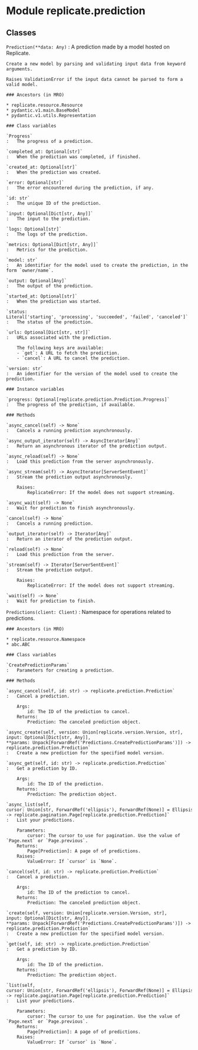 Module replicate.prediction
===========================

Classes
-------

`Prediction(**data: Any)`
:   A prediction made by a model hosted on Replicate.
    
    Create a new model by parsing and validating input data from keyword arguments.
    
    Raises ValidationError if the input data cannot be parsed to form a valid model.

    ### Ancestors (in MRO)

    * replicate.resource.Resource
    * pydantic.v1.main.BaseModel
    * pydantic.v1.utils.Representation

    ### Class variables

    `Progress`
    :   The progress of a prediction.

    `completed_at: Optional[str]`
    :   When the prediction was completed, if finished.

    `created_at: Optional[str]`
    :   When the prediction was created.

    `error: Optional[str]`
    :   The error encountered during the prediction, if any.

    `id: str`
    :   The unique ID of the prediction.

    `input: Optional[Dict[str, Any]]`
    :   The input to the prediction.

    `logs: Optional[str]`
    :   The logs of the prediction.

    `metrics: Optional[Dict[str, Any]]`
    :   Metrics for the prediction.

    `model: str`
    :   An identifier for the model used to create the prediction, in the form `owner/name`.

    `output: Optional[Any]`
    :   The output of the prediction.

    `started_at: Optional[str]`
    :   When the prediction was started.

    `status: Literal['starting', 'processing', 'succeeded', 'failed', 'canceled']`
    :   The status of the prediction.

    `urls: Optional[Dict[str, str]]`
    :   URLs associated with the prediction.
        
        The following keys are available:
        - `get`: A URL to fetch the prediction.
        - `cancel`: A URL to cancel the prediction.

    `version: str`
    :   An identifier for the version of the model used to create the prediction.

    ### Instance variables

    `progress: Optional[replicate.prediction.Prediction.Progress]`
    :   The progress of the prediction, if available.

    ### Methods

    `async_cancel(self) ‑> None`
    :   Cancels a running prediction asynchronously.

    `async_output_iterator(self) ‑> AsyncIterator[Any]`
    :   Return an asynchronous iterator of the prediction output.

    `async_reload(self) ‑> None`
    :   Load this prediction from the server asynchronously.

    `async_stream(self) ‑> AsyncIterator[ServerSentEvent]`
    :   Stream the prediction output asynchronously.
        
        Raises:
            ReplicateError: If the model does not support streaming.

    `async_wait(self) ‑> None`
    :   Wait for prediction to finish asynchronously.

    `cancel(self) ‑> None`
    :   Cancels a running prediction.

    `output_iterator(self) ‑> Iterator[Any]`
    :   Return an iterator of the prediction output.

    `reload(self) ‑> None`
    :   Load this prediction from the server.

    `stream(self) ‑> Iterator[ServerSentEvent]`
    :   Stream the prediction output.
        
        Raises:
            ReplicateError: If the model does not support streaming.

    `wait(self) ‑> None`
    :   Wait for prediction to finish.

`Predictions(client: Client)`
:   Namespace for operations related to predictions.

    ### Ancestors (in MRO)

    * replicate.resource.Namespace
    * abc.ABC

    ### Class variables

    `CreatePredictionParams`
    :   Parameters for creating a prediction.

    ### Methods

    `async_cancel(self, id: str) ‑> replicate.prediction.Prediction`
    :   Cancel a prediction.
        
        Args:
            id: The ID of the prediction to cancel.
        Returns:
            Prediction: The canceled prediction object.

    `async_create(self, version: Union[replicate.version.Version, str], input: Optional[Dict[str, Any]], **params: Unpack[ForwardRef('Predictions.CreatePredictionParams')]) ‑> replicate.prediction.Prediction`
    :   Create a new prediction for the specified model version.

    `async_get(self, id: str) ‑> replicate.prediction.Prediction`
    :   Get a prediction by ID.
        
        Args:
            id: The ID of the prediction.
        Returns:
            Prediction: The prediction object.

    `async_list(self, cursor: Union[str, ForwardRef('ellipsis'), ForwardRef(None)] = Ellipsis) ‑> replicate.pagination.Page[replicate.prediction.Prediction]`
    :   List your predictions.
        
        Parameters:
            cursor: The cursor to use for pagination. Use the value of `Page.next` or `Page.previous`.
        Returns:
            Page[Prediction]: A page of of predictions.
        Raises:
            ValueError: If `cursor` is `None`.

    `cancel(self, id: str) ‑> replicate.prediction.Prediction`
    :   Cancel a prediction.
        
        Args:
            id: The ID of the prediction to cancel.
        Returns:
            Prediction: The canceled prediction object.

    `create(self, version: Union[replicate.version.Version, str], input: Optional[Dict[str, Any]], **params: Unpack[ForwardRef('Predictions.CreatePredictionParams')]) ‑> replicate.prediction.Prediction`
    :   Create a new prediction for the specified model version.

    `get(self, id: str) ‑> replicate.prediction.Prediction`
    :   Get a prediction by ID.
        
        Args:
            id: The ID of the prediction.
        Returns:
            Prediction: The prediction object.

    `list(self, cursor: Union[str, ForwardRef('ellipsis'), ForwardRef(None)] = Ellipsis) ‑> replicate.pagination.Page[replicate.prediction.Prediction]`
    :   List your predictions.
        
        Parameters:
            cursor: The cursor to use for pagination. Use the value of `Page.next` or `Page.previous`.
        Returns:
            Page[Prediction]: A page of of predictions.
        Raises:
            ValueError: If `cursor` is `None`.